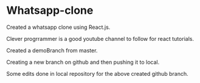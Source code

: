# Whatsapp-clone

Created a whatsapp clone using React.js.

Clever progrrammer is a good youtube channel to follow for react tutorials.


Created a demoBranch from master.

Creating a new branch on github and then pushing it to local.

Some edits done in local repository for the above created github branch.